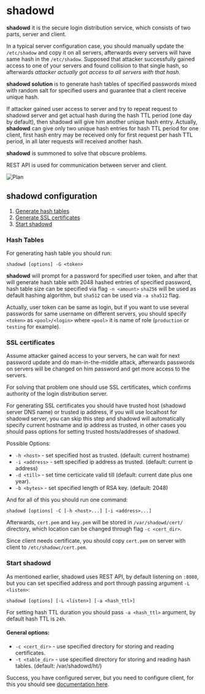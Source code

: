 # shadowd

**shadowd** it is the secure login distribution service, which consists of two
parts, server and client.

In a typical server configuration case, you should manually update the
`/etc/shadow` and copy it on all servers, afterwards every servers will have
same hash in the `/etc/shadow`. Supposed that attacker successfully gained
access to one of your servers and found collision to that single hash, so
afterwards *attacker actually got access to all servers with that hash*.

**shadowd solution** is to generate hash tables of specified passwords mixed
with random salt for specified users and guarantee that a client receive unique
hash.

If attacker gained user access to server and try to repeat request to
shadowd server and get actual hash during the hash TTL period (one day by
default), then shadowd will give him another unique hash entry. Actually,
**shadowd** can give only two unique hash entries for hash TTL period for one
client, first hash entry may be received only for first request per hash TTL
period, in all later requests will received another hash.

**shadowd** is summoned to solve that obscure problems.

REST API is used for communication between server and client.

![Plan](https://cloud.githubusercontent.com/assets/8445924/7489851/95b5c748-f3ca-11e4-9487-bc4daeedc385.png)

## shadowd configuration

1. [Generate hash tables](#hash-tables)
2. [Generate SSL certificates](#ssl-certificates)
3. [Start shadowd](#start-shadowd)

### Hash Tables

For generating hash table you should run:
```
shadowd [options] -G <token>
```
**shadowd** will prompt for a password for specified user token, and after that
will generate hash table with 2048 hashed entries of specified password, hash
table size can be specified via flag `-n <amount>` `sha256` will be used as
default hashing algorithm, but `sha512` can be used via `-a sha512` flag.

Actually, user token can be same as login, but if you want to use several
passwords for same username on different servers, you should specify `<token>`
as `<pool>/<login>` where `<pool>` it is name of role (`production` or `testing`
for example).

### SSL certificates

Assume attacker gained access to your servers, he can wait for next
password update and do man-in-the-middle attack, afterwards passwords on
servers will be changed on him password and get more access to the servers.

For solving that problem one should use SSL certificates, which confirms
authority of the login distribution server.

For generating SSL certificates you should have trusted host (shadowd server
DNS name) or trusted ip address, if you will use localhost for shadowd
server, you can skip this step and shadowd will automatically specify current
hostname and ip address as trusted, in other cases you should pass options for
setting trusted hosts/addresses of shadowd.

Possible Options:
- `-h <host>` - set specified host as trusted. (default: current hostname)
- `-i <address>` - sett specified ip address as trusted. (default: current ip
    address)
- `-d <till>` - set time certicicate valid till (default: current
    date plus one year).
- `-b <bytes>` - set specified length of RSA key. (default: 2048)

And for all of this you should run one command:
```
shadowd [options] -C [-h <host>...] [-i <address>...]
```

Afterwards, `cert.pem` and `key.pem` will be stored in
`/var/shadowd/cert/` directory, which location can be changed through flag
`-c <cert_dir>`.

Since client needs certificate, you should copy `cert.pem` on
server with client to `/etc/shadowc/cert.pem`.

### Start shadowd

As mentioned earlier, shadowd uses REST API, by default listening on `:8080`,
but you can set specified address and port through passing argument
`-L <listen>`:

```
shadowd [options] [-L <listen>] [-a <hash_ttl>]
```

For setting hash TTL duration you should pass `-a <hash_ttl>` argument, by
default hash TTL is `24h`.

#### General options:

- `-c <cert_dir>` - use specified directory for storing and reading
    certificates.
- `-t <table_dir>` - use specified directory for storing and reading
    hash tables. (default: /var/shadowd/ht/)


Success, you have configured server, but you need to configure client, for this
you should see
[documentation here](https://github.com/reconquest/shadowc).
